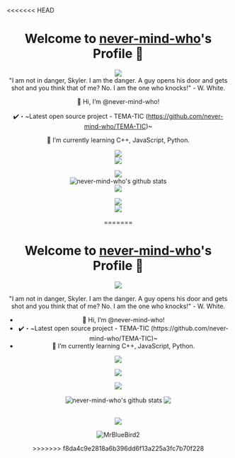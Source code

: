<<<<<<< HEAD
<div align="center">
  <h1>
    Welcome to <a href="https://github.com/never-mind-who">never-mind-who</a>'s Profile 👋
  </h1>
  
  <p>
    <a href="https://github.com/DenverCoder1/readme-typing-svg">
      <img src="https://raw.githubusercontent.com/never-mind-who/read-me/main/images/never-mind-who.png">
    </a>
    <br>
    "I am not in danger, Skyler. I am the danger. A guy opens his door and gets shot and you think that of me? No. I am the one who knocks!" - W. White.
  </p>
  
  👋 Hi, I’m @never-mind-who!
  
  ✔️・~Latest open source project - TEMA-TIC (https://github.com/never-mind-who/TEMA-TIC)~
  
  🌱 I’m currently learning C++, JavaScript, Python.
  
  
  <p>
    <img src="https://raw.githubusercontent.com/never-mind-who/read-me/main/images/POPULAR%20PROJECTS.png">
    <br>
    <img src="https://github-readme-stats.vercel.app/api/pin/?theme=dark&username=never-mind-who&repo=TEMA-TIC" />
  </p>
  
  <p>
    <img src="https://raw.githubusercontent.com/never-mind-who/read-me/main/images/STATS.png">
    <br>
    <img src="https://github-readme-stats.vercel.app/api?username=never-mind-who&theme=dark&icon_color=fff&show_icons=true" alt="never-mind-who's github stats" />
    <br>
    <img src="https://github-readme-stats.vercel.app/api/top-langs?username=never-mind-who&count_private=true&hide=procfile,css&theme=dark&border_color=fff&cache_seconds=1800&layout=compact&langs_count=10&  show_icons=True&custom_title=Most Used Coding Languages" />
  </p>
  
  <p>
    <img src="https://raw.githubusercontent.com/never-mind-who/read-me/main/images/Discord.png">
    <br>
    <img src="https://discord.c99.nl/widget/theme-3/307967196393504781.png" />
  </p>
<div/>
=======
<p align="center">
  <h1 align="center">Welcome to <a href="https://github.com/never-mind-who">never-mind-who</a>'s Profile 👋</h1>
</p>
<p align="center">
  <a align="center" href="https://github.com/DenverCoder1/readme-typing-svg"><img src="https://raw.githubusercontent.com/never-mind-who/read-me/main/images/never-mind-who.png"></a>
</p>
<p>"I am not in danger, Skyler. I am the danger. A guy opens his door and gets shot and you think that of me? No. I am the one who knocks!" - W. White.
</p>
<ul>
  <li>👋 Hi, I’m @never-mind-who!</li>
  <li>✔️・~Latest open source project - TEMA-TIC (https://github.com/never-mind-who/TEMA-TIC)~</li>
  <li>🌱 I’m currently learning C++, JavaScript, Python.</li>
</li>
</ul>


<p align="center">
  <a align="center"><img src="https://raw.githubusercontent.com/never-mind-who/read-me/main/images/POPULAR%20PROJECTS.png"></a>
</p>

<a href="https://github.com/never-mind-who/TEMA-TIC">
 
  <img align="center" src="https://github-readme-stats.vercel.app/api/pin/?theme=dark&username=never-mind-who&repo=TEMA-TIC" />
</a>    
<br>
<p align="center">
  <a align="center"><img src="https://raw.githubusercontent.com/never-mind-who/read-me/main/images/STATS.png"></a>
</p>


<a>
  <img align="center" src="https://github-readme-stats.vercel.app/api?username=never-mind-who&theme=dark&icon_color=fff&show_icons=true" alt="never-mind-who's github stats" />
</a>
<a>
  <img align="center" src="https://github-readme-stats.vercel.app/api/top-langs?username=never-mind-who&count_private=true&hide=procfile,css&theme=dark&border_color=fff&cache_seconds=1800&layout=compact&langs_count=10&show_icons=True&custom_title=Most Used Coding Languages"" />
</a>
<br />
<br />
<p align="center">
  <a align="center"><img src="https://raw.githubusercontent.com/never-mind-who/read-me/main/images/Discord.png"></a>
</p>
<p align="center">
  <img align="center" src="https://discord.c99.nl/widget/theme-3/307967196393504781.png" alt="MrBlueBird2" />
</p>
>>>>>>> f8da4c9e2818a6b396dd6f13a225a3fc7b70f228
